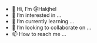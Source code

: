- 👋 Hi, I’m @Hakjhel
- 👀 I’m interested in ...
- 🌱 I’m currently learning ...
- 💞️ I’m looking to collaborate on ...
- 📫 How to reach me ...

<!---
Hakjhel/Hakjhel is a ✨ special ✨ repository because its `README.md` (this file) appears on your GitHub profile.
You can click the Preview link to take a look at your changes.
--->
